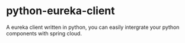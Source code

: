 # python-eureka-client
A eureka client written in python, you can easily intergrate your python components with spring cloud.
